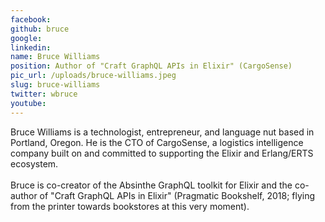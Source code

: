 ```yaml
---
facebook: 
github: bruce
google: 
linkedin: 
name: Bruce Williams
position: Author of "Craft GraphQL APIs in Elixir" (CargoSense)
pic_url: /uploads/bruce-williams.jpeg
slug: bruce-williams
twitter: wbruce
youtube: 
---
```

<p>Bruce Williams is a technologist, entrepreneur, and language nut based in Portland, Oregon. He is the CTO of CargoSense, a logistics intelligence company built on and committed to supporting the Elixir and Erlang/ERTS ecosystem.<br />
<br />
Bruce is co-creator of the Absinthe GraphQL toolkit for Elixir and the co-author of &quot;Craft GraphQL APIs in Elixir&quot; (Pragmatic Bookshelf, 2018; flying from the printer towards bookstores at this very moment).<br />
&nbsp;</p>
